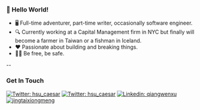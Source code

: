 ### 👋  Hello World!

* 🖥  Full-time adventurer, part-time writer, occasionally software engineer.
* 🔍  Currently working at a Capital Management firm in NYC but finally will become a farmer in Taiwan or a fishman in Iceland. 
* ❤️ Passionate about building and breaking things. 
* 🤞🏼 Be free, be safe. 

--

### Get In Touch

[![Twitter: hsu_caesar](https://img.shields.io/badge/-xuqiangwen1994@gmail.com-D14836?style=flat&logo=gmail&logoColor=white)](mailto:xuqiangwen1994@gmail.com)
[![Twitter: hsu_caesar](https://img.shields.io/twitter/follow/hsu_caesar?style=social)](https://twitter.com/hsu_caesar)
[![Linkedin: qiangwenxu](https://img.shields.io/badge/-Qiangwen_Xu-blue?style=flat-square&logo=Linkedin&logoColor=white&link=https://www.linkedin.com/in/thaianebraga/)](https://www.linkedin.com/in/thaianebraga/)
[![jingtaixiongmeng](https://img.shields.io/badge/-Blog:静态凶猛-black?style=flat&logo=hexo&logoColor=white)](https://jingtaixiongmeng.com)

